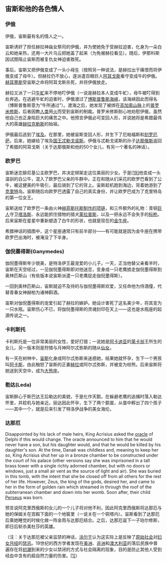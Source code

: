 ## 宙斯和他的各色情人

### 伊俄

伊俄，宙斯最有名的情人之一。

宙斯诱奸了担任赫拉神庙女祭司的伊俄，并为使她免于受赫拉迫害，化身为一朵白云和她亲热，还用一大片乌云把她盖了起来（为免被赫拉看见）。随后，伊那科斯因试图阻止宙斯而被复仇女神迫害致死。

事后，宙斯又把伊俄变成了一头小母[牛](https://zh.wikipedia.org/wiki/牛)（按照另一种说法，是赫拉出于痛恨而将伊俄变成了母牛）。但赫拉仍不放心，遂派遣百眼巨人[阿耳戈斯](https://zh.wikipedia.org/wiki/阿耳戈斯_(百眼巨人))看守变成牛的伊俄。[赫耳墨斯](https://zh.wikipedia.org/wiki/赫耳墨斯)受宙斯之命将阿耳戈斯杀死，并将伊俄放走。

赫拉又派了一只[牛虻](https://zh.wikipedia.org/wiki/牛虻)来不停地叮伊俄（一说是赫拉本人变成牛虻），母牛被叮得到处奔逃。在逃避牛虻的迫害时，伊俄渡过了[博斯普鲁斯海峡](https://zh.wikipedia.org/wiki/博斯普鲁斯海峡)，该海峡因此而得名（博斯普鲁斯意为“牛所通过”）。渡海之后，她发现了被绑在[高加索山脉](https://zh.wikipedia.org/wiki/高加索山脉)上的[普罗米修斯](https://zh.wikipedia.org/wiki/普罗米修斯)，后者因教[人类](https://zh.wikipedia.org/wiki/人类)用[火](https://zh.wikipedia.org/wiki/火)而受到宙斯的制裁。普罗米修斯耐心地劝慰伊俄，虽然他自己也正身陷巨大的痛苦之中。他预言伊俄必可变回人形，并说她将是希腊最伟大的英雄[赫拉克勒斯](https://zh.wikipedia.org/wiki/赫拉克勒斯)的始祖。

伊俄最后逃到了[埃及](https://zh.wikipedia.org/wiki/埃及)。在那里，她被宙斯变回人形，并生下了厄帕福斯和[刻罗厄萨](https://zh.wikipedia.org/w/index.php?title=刻罗厄萨&action=edit&redlink=1)。后来，她嫁给了埃及[国王](https://zh.wikipedia.org/wiki/国王)[忒勒戈诺斯](https://zh.wikipedia.org/wiki/忒勒戈诺斯)。伊俄与忒勒戈诺斯的孙子[达那俄斯](https://zh.wikipedia.org/wiki/达那俄斯)返回了希腊的阿耳戈斯（关于达那俄斯和他的50个女儿，有另一个著名的神话）。



### 欧罗巴

宙斯迷恋腓尼基公主欧罗巴，并决定绑架走这位美丽的少女。于是[[19\]](#cite_note-24)他变成一头温驯的白公牛，混入了欧罗巴父亲的牛群中。正在和随从们采花的欧罗巴看到了公牛，被这健美的牛吸引，最后骑到了它的背上。宙斯趁机跑到海边，背着她游到了[克里特](https://en.wikipedia.org/wiki/Crete)岛。宙斯随后向欧罗巴透露了自己的真实身份，并让欧罗巴成为了克里特岛的第一位女王。

宙斯送给了欧罗巴一条由火神[赫菲斯托斯制作的项链](https://en.wikipedia.org/wiki/Hephaestus)，和三件额外的礼物：青铜[巨人](https://en.wikipedia.org/wiki/Automaton)守卫[塔洛斯](https://en.wikipedia.org/wiki/Talos)、永远能抓住猎物的猎犬[莱拉普斯](https://en.wikipedia.org/wiki/Laelaps_(mythology))，以及一把永远不会失手的[标枪](https://en.wikipedia.org/wiki/Pilum)。后来宙斯在星星中重新塑造了白牛的形状，也就是现在的[金牛座](https://en.wikipedia.org/wiki/Taurus_(constellation))。

希腊神话的插图中，这个星座通常只有前半部分——有可能就是因为金牛座在携带欧罗巴出海时，被淹没了下半身。



### 伽倪墨得斯(Ganymedes)

伽倪墨得斯年少貌美，是特洛伊王最宠爱的小儿子。一天，正当他替父亲看羊时，宙斯在天空经过，一见伽倪墨得斯即对他迷恋，变身成一只老鹰掳走伽倪墨得斯到奥林匹斯山（有些版本说宙斯派遣一只老鹰捉走伽倪墨得斯）。

一回到奥林匹斯山，宙斯就迫不及待的与伽倪墨得斯欢爱，又任命他为侍酒僮，代替青春女神赫柏为诸神斟酒。

宙斯对伽倪墨得斯的宠爱引起了赫拉的嫉妒。她设计害死了这名美少年，将其变为一只水瓶。宙斯伤心不已，将伽倪墨得斯的灵魂封印在天上——这也是水瓶座的起源传说之一。



### 卡利斯托

卡利斯托是一位非常美丽的女性，爱好打猎；一说她是[阿卡迪亚](https://zh.wikipedia.org/wiki/阿卡迪亚)的[莱卡翁](https://zh.wikipedia.org/wiki/莱卡翁)王所生的女儿，另一版本则是狩猎与月神阿尔忒弥斯的随从[仙女](https://zh.wikipedia.org/wiki/宁芙)。

有一天在树林中，[宙斯](https://zh.wikipedia.org/wiki/宙斯)化身成阿尔忒弥斯来迷惑她，结果她就怀孕，生下一个男孩叫[阿卡斯](https://zh.wikipedia.org/w/index.php?title=阿卡斯&action=edit&redlink=1)，由此触怒了宙斯的正妻[赫拉](https://zh.wikipedia.org/wiki/赫拉)或阿尔忒弥斯，并被变为棕熊。后来宙斯将她送到天空中，成为[大熊座](https://zh.wikipedia.org/wiki/大熊座)。



 ### 勒达(Leda)

宙斯醉心于斯巴达王后勒达的美貌，于是化作天鹅，在躲避老鹰的追捕时落入勒达怀里，并趁机与她亲近。丽达因此怀孕，生下了两个鹅蛋，从蛋中孵出了四个孩子——其中一个，就是后来引发了特洛伊战争的美女海伦。



### 达那厄

Disappointed by his lack of male heirs, King Acrisius asked the [oracle](https://en.wikipedia.org/wiki/Oracle) of Delphi if this would change. The oracle announced to him that he would never have a son, but his daughter would, and that he would be killed by his daughter's son. At the time, Danaë was childless and, meaning to keep her so, King Acrisius shut her up in a bronze chamber to be constructed under the court of his palace (other versions say she was imprisoned in a tall brass tower with a single richly adorned chamber, but with no doors or windows, just a small air vent as the source of light and air). She was buried in this tomb, with the intent that she be closed off from all others for the rest of her life. However, Zeus, the king of the gods, desired her, and came to her in the form of golden rain which streamed in through the roof of the subterranean chamber and down into her womb. Soon after, their child [Perseus](https://en.wikipedia.org/wiki/Perseus) was born.

预言说阿克里西俄斯的女儿的一个儿子将对他不利，因此阿克里西俄斯将达那厄与她的保姆关在宫殿下面的一个地窖里（一说关在一个铜塔内）。宙斯看到了达那厄后乘她睡觉的时候化做一阵金雨与达那厄结合。之后，达那厄诞下一子珀尔修斯，即日后斩杀美杜莎的英雄。

（注：关于达那厄被父亲监禁的神话，[涂尔干](https://zh.wikipedia.org/wiki/涂尔干)认为这实际上是反映了[原始社会](https://zh.wikipedia.org/wiki/原始社会)对[妇女](https://zh.wikipedia.org/wiki/妇女)[月经](https://zh.wikipedia.org/wiki/月经)的[禁忌](https://zh.wikipedia.org/wiki/禁忌)。19世纪的西方学者发现在[美洲](https://zh.wikipedia.org/wiki/美洲)、[非洲](https://zh.wikipedia.org/wiki/非洲)和[澳大利亚](https://zh.wikipedia.org/wiki/澳大利亚)的落后民族中普遍存在将[初潮](https://zh.wikipedia.org/wiki/初潮)到来的少女以禁闭的方式与社会隔离的现象，目的是防止其他人受到经血中含有的超自然力量的伤害。[[1\]](#cite_note-1)）